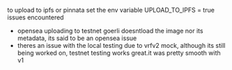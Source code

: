 to upload to ipfs or pinnata set the env variable UPLOAD_TO_IPFS = true
issues encountered
- opensea uploading to testnet goerli doesntload the image nor its metadata, its said to be an opensea issue
- theres an issue with the local testing due to vrfv2 mock, although its still being worked on, testnet testing works great.it was pretty smooth with v1
